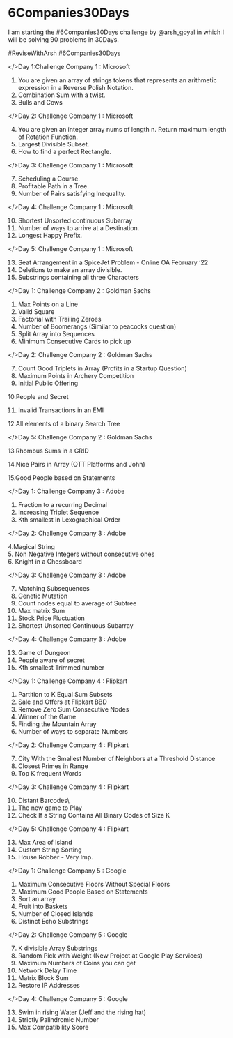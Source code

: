 # 6Companies30Days
I am starting the #6Companies30Days challenge by @arsh_goyal in which I will be solving 90 problems in 30Days.

 #ReviseWithArsh
#6Companies30Days 


</>Day 1:Challenge Company 1 : Microsoft 
1.	You are given an array of strings tokens that represents an arithmetic expression in a Reverse Polish Notation.
2.	Combination Sum with a twist.
3.	Bulls and Cows


 </>Day 2: Challenge Company 1 : Microsoft 
 
 
4.	You are given an integer array nums of length n. Return maximum length of Rotation Function.
5.	Largest Divisible Subset.
6.	How to find a perfect Rectangle.

</>Day 3: Challenge Company 1 : Microsoft 

7.	Scheduling a Course.
8.	Profitable Path in a Tree.
9.	Number of Pairs satisfying Inequality.

</>Day 4: Challenge Company 1 : Microsoft 


  10.	Shortest Unsorted continuous Subarray
  11.	Number of ways to arrive at a Destination.
  12.	Longest Happy Prefix.

</>Day 5: Challenge Company 1 : Microsoft 

   13.	Seat Arrangement in a SpiceJet Problem - Online OA February ‘22
   14.	Deletions to make an array divisible.
   15.	Substrings containing all three Characters


</>Day 1: Challenge Company 2 : Goldman Sachs


1. Max Points on a Line
2. Valid Square
3. Factorial with Trailing Zeroes
4. Number of Boomerangs (Similar to peacocks question)
5. Split Array into Sequences
6. Minimum Consecutive Cards to pick up


</>Day 2: Challenge Company 2 : Goldman Sachs


7. Count Good Triplets in Array (Profits in a Startup Question)
8. Maximum Points in Archery Competition
9. Initial Public Offering

10.People and Secret
  
11. Invalid Transactions in an EMI
 
12.All elements of a binary Search Tree


</>Day 5: Challenge Company 2 : Goldman Sachs


  13.Rhombus Sums in a GRID
  
  14.Nice Pairs in Array (OTT Platforms and John)
  
  15.Good People based on Statements



</>Day 1: Challenge Company 3 : Adobe

1. Fraction to a recurring Decimal
2. Increasing Triplet Sequence
3. Kth smallest in Lexographical Order

</>Day 2: Challenge Company 3 : Adobe

 4.Magical String  
 5. Non Negative Integers without consecutive ones  
 6. Knight in a Chessboard


</>Day 3: Challenge Company 3 : Adobe


7. Matching Subsequences
8. Genetic Mutation
9. Count nodes equal to average of Subtree
10. Max matrix Sum
11. Stock Price Fluctuation
12. Shortest Unsorted Continuous Subarray


</>Day 4: Challenge Company 3 : Adobe

13. Game of Dungeon
14. People aware of secret
15. Kth smallest Trimmed number



</>Day 1: Challenge Company 4 : Flipkart

1.	Partition to K Equal Sum Subsets
2.	Sale and Offers at Flipkart BBD
3.	Remove Zero Sum Consecutive Nodes
4.	Winner of the Game
5.	Finding the Mountain Array
6.	Number of ways to separate Numbers


</>Day 2: Challenge Company 4 : Flipkart

7.	City With the Smallest Number of Neighbors at a Threshold Distance
8.	Closest Primes in Range
9.	Top K frequent Words



</>Day 3: Challenge Company 4 : Flipkart

10.	Distant Barcodes\
11.	The new game to Play
12.	Check If a String Contains All Binary Codes of Size K


</>Day 5: Challenge Company 4 : Flipkart


13.	Max Area of Island
14.	Custom String Sorting
15.	House Robber - Very Imp.


</>Day 1: Challenge Company 5 : Google


1. Maximum Consecutive Floors Without Special Floors
2. Maximum Good People Based on Statements
3. Sort an array 
4. Fruit into Baskets
5. Number of Closed Islands
6. Distinct Echo Substrings




</>Day 2: Challenge Company 5 : Google

7. K divisible Array Substrings
8. Random Pick with Weight (New Project at Google Play Services)
9. Maximum Numbers of Coins you can get
10. Network Delay Time
11. Matrix Block Sum
12. Restore IP Addresses










</>Day 4: Challenge Company 5 : Google

13. Swim in rising Water (Jeff and the rising hat)
14. Strictly Palindromic Number
15. Max Compatibility Score














